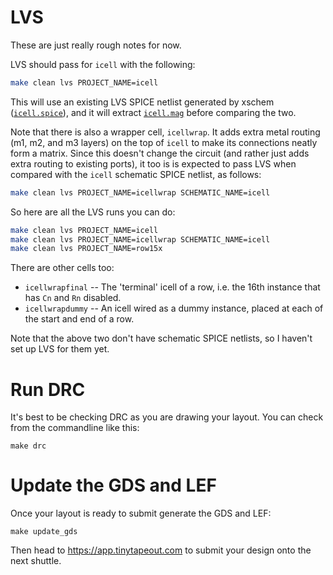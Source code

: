 # LVS

These are just really rough notes for now.

LVS should pass for `icell` with the following:

```bash
make clean lvs PROJECT_NAME=icell
```

This will use an existing LVS SPICE netlist generated by xschem ([`icell.spice`](../xschem/simulation/icell.spice)), and it will extract [`icell.mag`](./icell.mag) before comparing the two.

Note that there is also a wrapper cell, `icellwrap`. It adds extra metal routing (m1, m2, and m3 layers) on the top of `icell` to make its connections neatly form a matrix. Since this doesn't change the circuit (and rather just adds extra routing to existing ports), it too is is expected to pass LVS when compared with the `icell` schematic SPICE netlist, as follows:

```bash
make clean lvs PROJECT_NAME=icellwrap SCHEMATIC_NAME=icell
```

So here are all the LVS runs you can do:

```bash
make clean lvs PROJECT_NAME=icell
make clean lvs PROJECT_NAME=icellwrap SCHEMATIC_NAME=icell
make clean lvs PROJECT_NAME=row15x
```

There are other cells too:

*   `icellwrapfinal` -- The 'terminal' icell of a row, i.e. the 16th instance that has `Cn` and `Rn` disabled.
*   `icellwrapdummy` -- An icell wired as a dummy instance, placed at each of the start and end of a row.

Note that the above two don't have schematic SPICE netlists, so I haven't set up LVS for them yet.


# Run DRC

It's best to be checking DRC as you are drawing your layout. You can check from the commandline like this:

    make drc

# Update the GDS and LEF

Once your layout is ready to submit generate the GDS and LEF:

    make update_gds

Then head to https://app.tinytapeout.com to submit your design onto the next shuttle.
